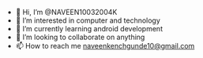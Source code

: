 - 👋 Hi, I’m @NAVEEN10032004K
- 👀 I’m interested in computer and technology
- 🌱 I’m currently learning android development
- 💞️ I’m looking to collaborate on anything 
- 📫 How to reach me naveenkenchgunde10@gmail.com

<!---
NAVEEN10032004K/NAVEEN10032004K is a ✨ special ✨ repository because its `README.md` (this file) appears on your GitHub profile.
You can click the Preview link to take a look at your changes.
--->
